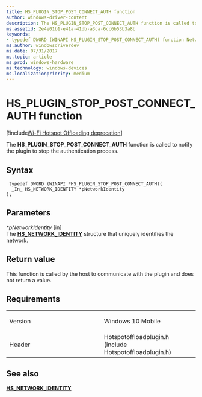 ```yaml
---
title: HS_PLUGIN_STOP_POST_CONNECT_AUTH function
author: windows-driver-content
description: The HS_PLUGIN_STOP_POST_CONNECT_AUTH function is called to notify the plugin to stop the authentication process.
ms.assetid: 2e4e01b1-e41a-41db-a3ca-6cc6b53b3a8b
keywords: 
- typedef DWORD (WINAPI HS_PLUGIN_STOP_POST_CONNECT_AUTH) function Network Drivers Starting with Windows Vista
ms.author: windowsdriverdev
ms.date: 07/31/2017 
ms.topic: article
ms.prod: windows-hardware
ms.technology: windows-devices
ms.localizationpriority: medium
---
```


# HS\_PLUGIN\_STOP\_POST\_CONNECT\_AUTH function

[!include[Wi-Fi Hotspot Offloading deprecation](wi-fi-hotspot-offloading-deprecation.md)]


The **HS\_PLUGIN\_STOP\_POST\_CONNECT\_AUTH** function is called to notify the plugin to stop the authentication process.

Syntax
------

```ManagedCPlusPlus
 typedef DWORD (WINAPI *HS_PLUGIN_STOP_POST_CONNECT_AUTH)(
  _In_ HS_NETWORK_IDENTITY *pNetworkIdentity
);
```

Parameters
----------

*\*pNetworkIdentity* \[in\]  
The [**HS\_NETWORK\_IDENTITY**](hs-network-identity.md) structure that uniquely identifies the network.

Return value
------------

This function is called by the host to communicate with the plugin and does not return a value.

Requirements
------------

<table>
<colgroup>
<col width="50%" />
<col width="50%" />
</colgroup>
<tbody>
<tr class="odd">
<td><p>Version</p></td>
<td><p>Windows 10 Mobile</p></td>
</tr>
<tr class="even">
<td><p>Header</p></td>
<td>Hotspotoffloadplugin.h (include Hotspotoffloadplugin.h)</td>
</tr>
</tbody>
</table>

## See also


[**HS\_NETWORK\_IDENTITY**](hs-network-identity.md)

 

 




